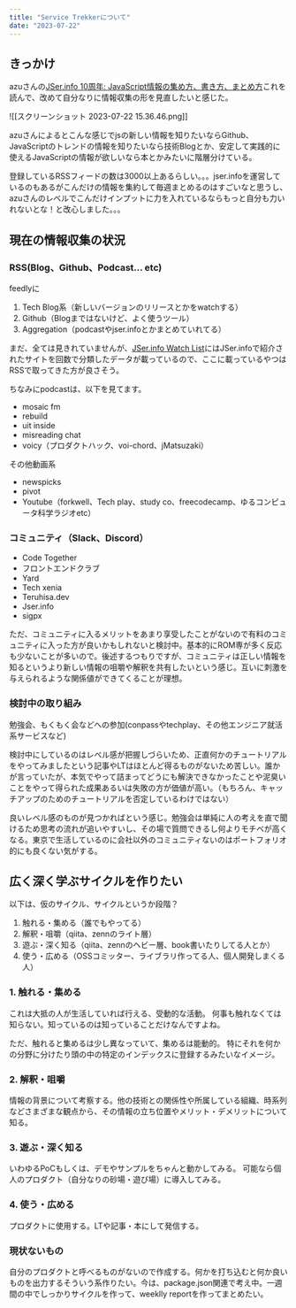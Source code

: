 ```yaml
---
title: "Service Trekkerについて"
date: "2023-07-22"
---
```


## きっかけ

azuさんの[JSer.info 10周年: JavaScript情報の集め方、書き方、まとめ方](https://jser.info/2021/01/16/jser-10th/)これを読んで、改めて自分なりに情報収集の形を見直したいと感じた。

![[スクリーンショット 2023-07-22 15.36.46.png]]

azuさんによるとこんな感じでjsの新しい情報を知りたいならGithub、JavaScriptのトレンドの情報を知りたいなら技術Blogとか、安定して実践的に使えるJavaScriptの情報が欲しいなら本とかみたいに階層分けている。

登録しているRSSフィードの数は3000以上あるらしい。。。jser.infoを運営しているのもあるがこんだけの情報を集約して毎週まとめるのはすごいなと思うし、azuさんのレベルでこんだけインプットに力を入れているならもっと自分も力いれないとな！と改心しました。。。

## 現在の情報収集の状況

### RSS(Blog、Github、Podcast... etc)

feedlyに

1. Tech Blog系（新しいバージョンのリリースとかをwatchする）
2. Github（Blogまではないけど、よく使うツール）
3. Aggregation（podcastやjser.infoとかまとめていれてる）

まだ、全ては見きれていませんが、[JSer.info Watch List](https://jser.info/watch-list/)にはJSer.infoで紹介されたサイトを回数で分類したデータが載っているので、ここに載っているやつはRSSで取ってきた方が良さそう。

ちなみにpodcastは、以下を見てます。

- mosaic fm
- rebuild
- uit inside
- misreading chat
- voicy（プロダクトハック、voi-chord、jMatsuzaki）

その他動画系

- newspicks
- pivot
- Youtube（forkwell、Tech play、study co、freecodecamp、ゆるコンピュータ科学ラジオetc）

### コミュニティ（Slack、Discord）

- Code Together
- フロントエンドクラブ
- Yard
- Tech xenia
- Teruhisa.dev
- Jser.info
- sigpx

ただ、コミュニティに入るメリットをあまり享受したことがないので有料のコミュニティに入った方が良いかもしれないと検討中。基本的にROM専が多く反応も少ないことが多いので。後述するつもりですが、コミュニティは正しい情報を知るというより新しい情報の咀嚼や解釈を共有したいという感じ。互いに刺激を与えられるような関係値ができてくることが理想。

### 検討中の取り組み

勉強会、もくもく会などへの参加(conpassやtechplay、その他エンジニア就活系サービスなど)

検討中にしているのはレベル感が把握しづらいため、正直何かのチュートリアルをやってみましたという記事やLTはほとんど得るものがないため苦しい。誰かが言っていたが、本気でやって詰まってどうにも解決できなかったことや泥臭いことをやって得られた成果あるいは失敗の方が価値が高い。（もちろん、キャッチアップのためのチュートリアルを否定しているわけではない）

良いレベル感のものが見つかればという感じ。勉強会は単純に人の考えを直で聞けるため思考の流れが追いやすいし、その場で質問できるし何よりモチベが高くなる。東京で生活しているのに会社以外のコミュニティないのはポートフォリオ的にも良くない気がする。

## 広く深く学ぶサイクルを作りたい

以下は、仮のサイクル、サイクルというか段階？

1. 触れる・集める（誰でもやってる）
2. 解釈・咀嚼（qiita、zennのライト層）
3. 遊ぶ・深く知る（qiita、zennのヘビー層、book書いたりしてる人とか）
4. 使う・広める（OSSコミッター、ライブラリ作ってる人、個人開発しまくる人）

### 1. 触れる・集める

これは大抵の人が生活していれば行える、受動的な活動。
何事も触れなくては知らない。知っているのは知っていることだけなんですよね。

ただ、触れると集めるは少し異なっていて、集めるは能動的。
特にそれを何かの分野に分けたり頭の中の特定のインデックスに登録するみたいなイメージ。

### 2. 解釈・咀嚼

情報の背景について考察する。他の技術との関係性や所属している組織、時系列などさまざまな観点から、その情報の立ち位置やメリット・デメリットについて知る。

### 3. 遊ぶ・深く知る

いわゆるPoCもしくは、デモやサンプルをちゃんと動かしてみる。
可能なら個人のプロダクト（自分なりの砂場・遊び場）に導入してみる。

### 4. 使う・広める

プロダクトに使用する。LTや記事・本にして発信する。


### 現状ないもの

自分のプロダクトと呼べるものがないので作成する。何かを打ち込むと何か良いものを出力するそういう系作りたい。今は、package.json関連で考え中。一週間の中でしっかりサイクルを作って、weeklly reportを作ってまとめたい。